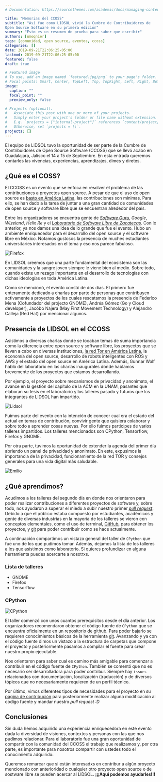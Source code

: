 ```yaml
---
# Documentation: https://sourcethemes.com/academic/docs/managing-content/

title: "Memorias del CCOSS"
subtitle: "Así fue como LIDSOL vivió la Cumbre de Contribuidores de 
Open Source Software en su primera edición"
summary: "Esto es un resumen de prueba para saber que escribir"
authors: [umoqnier]
tags: [comunidad, open source, eventos, ccoss]
categories: []
date: 2019-09-21T22:06:25-05:00
lastmod: 2019-09-21T22:06:25-05:00
featured: false
draft: true

# Featured image
# To use, add an image named `featured.jpg/png` to your page's folder.
# Focal points: Smart, Center, TopLeft, Top, TopRight, Left, Right, BottomLeft, Bottom, BottomRight.
image:
  caption: ""
  focal_point: ""
  preview_only: false

# Projects (optional).
#   Associate this post with one or more of your projects.
#   Simply enter your project's folder or file name without extension.
#   E.g. `projects = ["internal-project"]` references `content/project/deep-learning/index.md`.
#   Otherwise, set `projects = []`.
projects: []
---
```


El equipo de LIDSOL tuvo la oportunidad de ser parte de la Cumbre de
Contribuidores de Open Source Software (CCOSS) que se llevó acabo en
Guadalajara, Jalisco el 14 a 15 de Septiembre. En esta entrada
queremos contarles las vivencias, experiencias, aprendizajes, dimes y diretes.

## ¿Qué es el COSS? 

El CCOSS es un evento que se enfoca en resolver el problema de las 
contribuciones a proyectos open source. A pesar de que el uso de open source es
[basto en América
Latina](https://hipertextual.com/2015/04/politicas-de-software-libre-en-latinoamerica),
las contribuciones son mínimas. Para ello, se han dado a la tarea de juntar
a una gran cantidad de comunidades de open source y
software libre que se encuentran alrededor del país.

Entre los organizadores se encuentra gente de *[Software
Guru](https://sg.com.mx/)*, *Google*,
*Wizeland*, *Helix Re* y el *[Laboratorio de Software Libre de
Zacatecas](https://cozcyt.gob.mx/labsol/)*. Con lo anterior, ya nos damos una
idea de lo grande que fue el evento. Hubo un
ambiente enriquecedor para el desarrollo del open source y el software libre
en México. Notamos gustosos la presencia de muches estudiantes universitaries
interesados en el tema y eso nos parece fabuloso.

![Firefox](firefox.jpg)

En LIDSOL creemos que una parte fundamental del ecosistema son las
comunidades y la sangre joven siempre le viene bien al medio. Sobre todo,
cuando existe un rezago importante en el desarrollo de tecnologías con dichas
ideologías en toda América Latina.

Como se mencionó, el evento constó de dos días. El primero fue enteramente
dedicado a charlas por parte de personas que contribuyen activamente a 
proyectos de los cuales rescatamos la presencia de Federíco Mena (Cofundador
del projecto GNOME), Andréa Gómez (Go y Cloud developer), Jacóbo Najera (May
First Movement Technology) y Alejandro Calleja (Red Hat) por mencionar algunos.

## Presencia de LIDSOL en el CCOSS

Asistimos a diversas charlas donde se tocaban temas de suma importancia como
la diferencia entre open source y software libre, los proyectos que se llevan
a cabo en diversas instituciones, [la red Tor en América
Latina](https://www.youtube.com/watch?v=EHp-BNL7UnE), la economía del open
source, desarrollo de robots inteligentes con ROS y AWS y
el estado del open source en América Latína. Además, Gunnar Wolf habló del
laboratorio en las charlas inaugurales donde hablamos brevemente de los
proyectos que estamos desarrollando. 

Por ejemplo, el proyecto sobre mecanismos de privacidad y anonimato, el avance
en la gestión del capítulo de la ACM en la UNAM, pasantes que elaboran su tesis
en el laboratorio y los talleres pasado y futuros que los integrantes de LIDSOL
han impartido.

![Lidsol](lidsol-ccoss.jpg)

Fuimos parte del evento con la intención de conocer cual era el estado del
actual en temas de contribución, convivir gente que quisiera colaborar
y sobre todo a aprender cosas nuevas. Por ello fuimos participes de varios
talleres impartidos. Los talleres mencionados son CPython, Tensorflow, Firefox
y GNOME.

Por otra parte, tuvimos la oportunidad de extender la agenda del primer día
abriendo un panel de privacidad y anonimato. En este, expusimos la importancia
de la privacidad, funcionamiento de la red TOR y consejos generales para una
vida digital más saludable. 

![Emilio](lidsol-1.jpg)

## ¿Qué aprendimos?

Acudimos a los talleres del segundo día en donde nos orientaron para poder
realizar contribuciones a diferentes proyectos de software y, sobre todo, nos
ayudaron a superar el miedo a subir nuestro primer
*[pull request](https://help.github.com/en/articles/about-pull-requests)*.
Debido a que el público estaba compuesto por estudiantes, académicos y gente de
diversas industrias en la mayoría de los talleres se vieron con conceptos
elementales, como el uso de terminal, [GitHub](https://github.com/), para
obtener los proyectos, y [git](https://git-scm.com/) para poder contribuir como
se hace actualmente.

A continuación compartimos un vistazo general del taller de `CPython` que fue
uno de los que pudimos tomar. Además, dejamos la lista de los talleres a los
que asistimos como laboratorio. Si quieres profundizar en alguna herramienta
puedes acercarte a nosotrxs.

### Lista de talleres

* GNOME
* Firefox
* Tensorflow


### CPython

![CPython](cpython.png)

El taller comenzó con unos cuantos prerequisitos desde el día anterior. Los
organizadores recomendaron obtener el código fuente de `CPython` que se
encuentra oficialmente en un
[repositorio de github](https://github.com/python/cpython). Para poder bajarlo
se requieren conocimientos básicos de la herramienta
[git](https://git-scm.com/). Avanzando y ya con el código fuente dimos
un vistazo a la estructura de carpetas que compone el proyecto y posteriormente
pasamos a compilar el fuente para crear nuestro propio ejecutable. 

Nos orientaron para saber cual es camino más amigable para comenzar a
contribuir en el código fuente de `CPython`. También se comentó que no es necesario
ser desarrolladora para poder contribur. Siempre hay `issues` relacionados con
documentación, localización (traducción) y de diversos tópicos que no necesariamente
requieren de un perfil técnico.

Por último, vimos diferentes tipos de necesidades para el proyecto en su [página
de contribución](https://bugs.python.org/) para posteriormente realizar alguna
modificación al código fuente y mandar nuestro *pull request :D*


## Conclusiones

Sin duda hemos adquirido una experiencia enriquecedora en este evento dada la
diversidad de visiones, contextos y personas con las que nos pudimos relacionar. 
Para el laboratorio fue una gran oportunidad de compartir con la comunidad del
CCOSS el trabajo que realizamos y, por otra parte, es importante para nosotrxs
compartir con ustedes todo el conocimiento adquirido.

Queremos remarcar que si están interesadxs en contribur a algún proyecto
mencionado con anterioridad o cualquier otro proyecto open source o de sostware
libre se pueden acercar al LIDSOL. **¡¡¡Aquí podemos ayudarles!!!**
